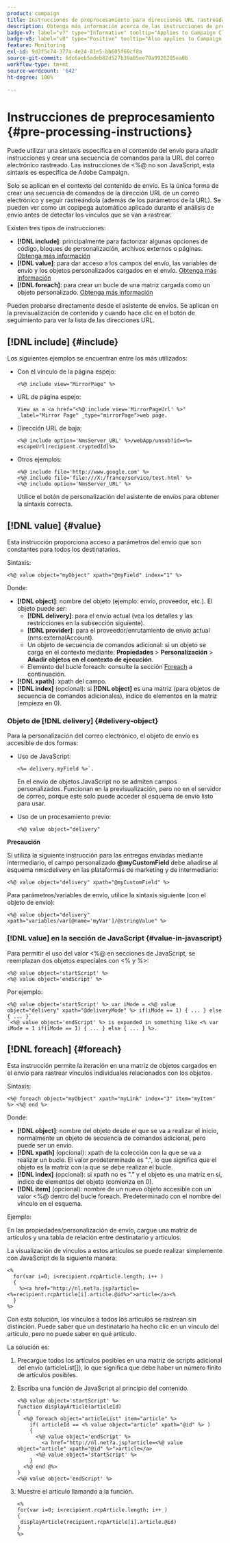 ```yaml
---
product: campaign
title: Instrucciones de preprocesamiento para direcciones URL rastreadas
description: Obtenga más información acerca de las instrucciones de preprocesamiento que se utilizarán para crear secuencias de comandos de la dirección URL de un correo electrónico que se seguirá rastreando
badge-v7: label="v7" type="Informative" tooltip="Applies to Campaign Classic v7"
badge-v8: label="v8" type="Positive" tooltip="Also applies to Campaign v8"
feature: Monitoring
exl-id: 9d3f5c74-377a-4e24-81e5-bb605f69cf8a
source-git-commit: 6dc6aeb5adeb82d527b39a05ee70a9926205ea0b
workflow-type: tm+mt
source-wordcount: '642'
ht-degree: 100%

---
```


# Instrucciones de preprocesamiento {#pre-processing-instructions}



Puede utilizar una sintaxis específica en el contenido del envío para añadir instrucciones y crear una secuencia de comandos para la URL del correo electrónico rastreado. Las instrucciones de &lt;%@ no son JavaScript, esta sintaxis es específica de Adobe Campaign.

Solo se aplican en el contexto del contenido de envío. Es la única forma de crear una secuencia de comandos de la dirección URL de un correo electrónico y seguir rastreándola (además de los parámetros de la URL). Se pueden ver como un copipega automático aplicado durante el análisis de envío antes de detectar los vínculos que se van a rastrear.

Existen tres tipos de instrucciones:

* **[!DNL include]**: principalmente para factorizar algunas opciones de código, bloques de personalización, archivos externos o páginas. [Obtenga más información](#include)
* **[!DNL value]**: para dar acceso a los campos del envío, las variables de envío y los objetos personalizados cargados en el envío. [Obtenga más información](#value)
* **[!DNL foreach]**: para crear un bucle de una matriz cargada como un objeto personalizado. [Obtenga más información](#foreach)

Pueden probarse directamente desde el asistente de envíos. Se aplican en la previsualización de contenido y cuando hace clic en el botón de seguimiento para ver la lista de las direcciones URL.

## [!DNL include] {#include}

Los siguientes ejemplos se encuentran entre los más utilizados:

* Con el vínculo de la página espejo:

   ```
   <%@ include view="MirrorPage" %>  
   ```

* URL de página espejo:

   ```
   View as a <a href="<%@ include view='MirrorPageUrl' %>" _label="Mirror Page" _type="mirrorPage">web page.
   ```

* Dirección URL de baja:

   ```
   <%@ include option='NmsServer_URL' %>/webApp/unsub?id=<%= escapeUrl(recipient.cryptedId)%>
   ```

* Otros ejemplos:

   ```
   <%@ include file='http://www.google.com' %>
   <%@ include file='file:///X:/france/service/test.html' %>
   <%@ include option='NmsServer_URL' %>
   ```

   Utilice el botón de personalización del asistente de envíos para obtener la sintaxis correcta.

## [!DNL value] {#value}

Esta instrucción proporciona acceso a parámetros del envío que son constantes para todos los destinatarios.

Sintaxis:

```
<%@ value object="myObject" xpath="@myField" index="1" %>
```

Donde:

* **[!DNL object]**: nombre del objeto (ejemplo: envío, proveedor, etc.).
El objeto puede ser:
   * **[!DNL delivery]**: para el envío actual (vea los detalles y las restricciones en la subsección siguiente).
   * **[!DNL provider]**: para el proveedor/enrutamiento de envío actual (nms:externalAccount).
   * Un objeto de secuencia de comandos adicional: si un objeto se carga en el contexto mediante: **Propiedades** > **Personalización** > **Añadir objetos en el contexto de ejecución**.
   * Elemento del bucle foreach: consulte la sección [Foreach](#foreach) a continuación.
* **[!DNL xpath]**: xpath del campo.
* **[!DNL index]** (opcional): si **[!DNL object]** es una matriz (para objetos de secuencia de comandos adicionales), índice de elementos en la matriz (empieza en 0).

### Objeto de [!DNL delivery] {#delivery-object}

Para la personalización del correo electrónico, el objeto de envío es accesible de dos formas:

* Uso de JavaScript:

   ```
   <%= delivery.myField %>`.
   ```

   En el envío de objetos JavaScript no se admiten campos personalizados. Funcionan en la previsualización, pero no en el servidor de correo, porque este solo puede acceder al esquema de envío listo para usar.

* Uso de un procesamiento previo:

   ```
   <%@ value object="delivery"
   ```


**Precaución**

Si utiliza la siguiente instrucción para las entregas enviadas mediante intermediario, el campo personalizado **@myCustomField** debe añadirse al esquema nms:delivery en las plataformas de marketing y de intermediario:

```
<%@ value object="delivery" xpath="@myCustomField" %>
```

Para parámetros/variables de envío, utilice la sintaxis siguiente (con el objeto de envío):

```
<%@ value object="delivery" xpath="variables/var[@name='myVar']/@stringValue" %>
```

### [!DNL value] en la sección de JavaScript {#value-in-javascript}

Para permitir el uso del valor &lt;%@ en secciones de JavaScript, se reemplazan dos objetos especiales con &lt;% y %>:

```
<%@ value object='startScript' %>
<%@ value object='endScript' %>
```

Por ejemplo:

```
<%@ value object='startScript' %> var iMode = <%@ value object="delivery" xpath="@deliveryMode" %> if(iMode == 1) { ... } else { ... }`
`<%@ value object='endScript' %> is expanded in something like <% var iMode = 1 if(iMode == 1) { ... } else { ... } %>.
```

## [!DNL foreach] {#foreach}

Esta instrucción permite la iteración en una matriz de objetos cargados en el envío para rastrear vínculos individuales relacionados con los objetos.

Síntaxis:

```
<%@ foreach object="myObject" xpath="myLink" index="3" item="myItem" %> <%@ end %>
```

Donde:

* **[!DNL object]**: nombre del objeto desde el que se va a realizar el inicio, normalmente un objeto de secuencia de comandos adicional, pero puede ser un envío.
* **[!DNL xpath]** (opcional): xpath de la colección con la que se va a realizar un bucle. El valor predeterminado es &quot;.&quot;, lo que significa que el objeto es la matriz con la que se debe realizar el bucle.
* **[!DNL index]** (opcional): si xpath no es &quot;.&quot; y el objeto es una matriz en sí, índice de elementos del objeto (comienza en 0).
* **[!DNL item]** (opcional): nombre de un nuevo objeto accesible con un valor &lt;%@ dentro del bucle foreach. Predeterminado con el nombre del vínculo en el esquema.

Ejemplo:

En las propiedades/personalización de envío, cargue una matriz de artículos y una tabla de relación entre destinatario y artículos.

La visualización de vínculos a estos artículos se puede realizar simplemente con JavaScript de la siguiente manera:

```
<%
  for(var i=0; i<recipient.rcpArticle.length; i++ )
  {
    %><a href="http://nl.net?a.jsp?article=<%=recipient.rcpArticle[i].article.@id%>">article</a><%
  }
%>
```

Con esta solución, los vínculos a todos los artículos se rastrean sin distinción. Puede saber que un destinatario ha hecho clic en un vínculo del artículo, pero no puede saber en qué artículo.

La solución es:

1. Precargue todos los artículos posibles en una matriz de scripts adicional del envío (articleList[]), lo que significa que debe haber un número finito de artículos posibles.
1. Escriba una función de JavaScript al principio del contenido.

   ```
   <%@ value object='startScript' %>
   function displayArticle(articleId)
   {
     <%@ foreach object="articleList" item="article" %>
       if( articleId == <% value object="article" xpath="@id" %> ) 
       {
         <%@ value object='endScript' %>
           <a href="http://nl.net?a.jsp?article=<%@ value object="article" xpath="@id" %>">article</a>
         <%@ value object='startScript' %>
       } 
     <%@ end @%>
   }
   <%@ value object='endScript' %>
   ```

1. Muestre el artículo llamando a la función.

   ```
   <%
   for(var i=0; i<recipient.rcpArticle.length; i++ )
   {
    displayArticle(recipient.rcpArticle[i].article.@id)
   }
   %>
   ```
